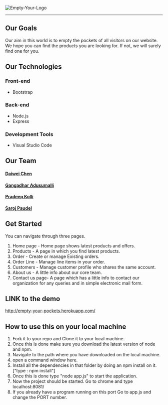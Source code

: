 ![Empty-Your-Logo](https://i.imgur.com/MEPmcQ3.png)

---

## Our Goals
Our aim in this world is to empty the pockets of all visitors on our website. We hope you can find the products you are looking for. If not, we will surely find one for you.

## Our Technologies
### Front-end
* Bootstrap

### Back-end
* Node.js
* Express

### Development Tools
* Visual Studio Code

## Our Team
#### [Daiwei Chen](https://github.com/ForeverAnApple)

#### [Gangadhar Adusumalli](https://github.com/gangadhar993)

#### [Pradeep Kolli](https://github.com/pradykolli)

#### [Saroj Paudel](https://github.com/spsaroj)



## Get Started

You can navigate through three pages.
1. Home page - Home page shows latest products and offers.
2. Products - A page in which you find latest products.
3. Order - Create or manage Existing orders.
4. Order Line - Manage line items in your order.
5. Customers - Manage customer profile who shares the same account.
6. About us - A little info about our core team.
5. Contact us page- A page which has a little info to contact our organization for any queries and in simple electronic mail form.


## LINK to the demo

http://empty-your-pockets.herokuapp.com/

## How to use this on your local machine

1. Fork it to your repo and Clone it to your local machine.
2. Once this is done make sure you download the latest version of node and npm.
3. Navigate to the path where you have downloaded on the local machine.
4. open a command window here.
5. Install all the dependencies in that folder by doing an npm install on it. ["type : npm install"]
6. Once this is done type "node app.js" to start the application.
7. Now the project should be started. Go to chrome and type localhost:8081/
8. If you already have a program running on this port Go to app.js and change the PORT number.
